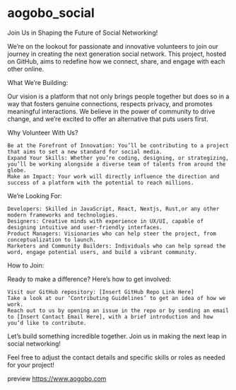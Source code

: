 # aogobo_social


Join Us in Shaping the Future of Social Networking!

We’re on the lookout for passionate and innovative volunteers to join our journey in creating the next generation social network. This project, hosted on GitHub, aims to redefine how we connect, share, and engage with each other online.

What We’re Building:

Our vision is a platform that not only brings people together but does so in a way that fosters genuine connections, respects privacy, and promotes meaningful interactions. We believe in the power of community to drive change, and we’re excited to offer an alternative that puts users first.

Why Volunteer With Us?

    Be at the Forefront of Innovation: You’ll be contributing to a project that aims to set a new standard for social media.
    Expand Your Skills: Whether you’re coding, designing, or strategizing, you’ll be working alongside a diverse team of talents from around the globe.
    Make an Impact: Your work will directly influence the direction and success of a platform with the potential to reach millions.

We’re Looking For:

    Developers: Skilled in JavaScript, React, Nextjs, Rust,or any other modern frameworks and technologies.
    Designers: Creative minds with experience in UX/UI, capable of designing intuitive and user-friendly interfaces.
    Product Managers: Visionaries who can help steer the project, from conceptualization to launch.
    Marketers and Community Builders: Individuals who can help spread the word, engage potential users, and build a vibrant community.

How to Join:

Ready to make a difference? Here’s how to get involved:

    Visit our GitHub repository: [Insert GitHub Repo Link Here]
    Take a look at our ‘Contributing Guidelines’ to get an idea of how we work.
    Reach out to us by opening an issue in the repo or by sending an email to [Insert Contact Email Here], with a brief introduction and how you’d like to contribute.

Let’s build something incredible together. Join us in making the next leap in social networking!

Feel free to adjust the contact details and specific skills or roles as needed for your project!


preview https://www.aogobo.com
